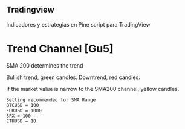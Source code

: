 ## Tradingview
Indicadores y estrategias en Pine script para TradingView

# Trend Channel [Gu5]

SMA 200 determines the trend

Bullish trend, green candles. Downtrend, red candles.

If the market value is narrow to the SMA200 channel, yellow candles.
```
Setting recommended for SMA Range
BTCUSD = 100
EURUSD = 1000
SPX = 100
ETHUSD = 10
```
